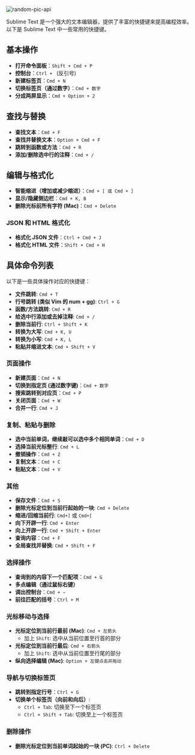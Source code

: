 <!-- markdownlint-disable-next-line MD033 -->
<meta name="referrer" content="no-referrer"/>

![random-pic-api](https://api.dong4j.ink:1024/cover?spm={{spm}})

Sublime Text 是一个强大的文本编辑器，提供了丰富的快捷键来提高编程效率。以下是 Sublime Text 中一些常用的快捷键。

## 基本操作

- **打开命令面板**：`Shift + Cmd + P`
- **控制台**：`Ctrl + ` (反引号)
- **新建标签页**：`Cmd + N`
- **切换标签页（通过数字）**：`Cmd + 数字`
- **分成两屏显示**：`Cmd + Option + 2`

## 查找与替换

- **查找文本**：`Cmd + F`
- **查找并替换文本**：`Option + Cmd + F`
- **跳转到函数或方法**：`Cmd + R`
- **添加/删除选中行的注释**：`Cmd + /`

## 编辑与格式化

- **智能缩进（增加或减少缩进）**：`Cmd + [ 或 Cmd + ]`
- **显示/隐藏侧边栏**：`Cmd + K, B`
- **删除光标前所有字符 (Mac)**：`Cmd + Delete`

### JSON 和 HTML 格式化

- **格式化 JSON 文件**：`Ctrl + Cmd + J`
- **格式化 HTML 文件**：`Shift + Cmd + H`

## 具体命令列表

以下是一些具体操作对应的快捷键：

- **文件跳转**: `Cmd + T`
- **行号跳转 (类似 Vim 的 num + gg)**: `Ctrl + G`
- **函数/方法跳转**: `Cmd + R`
- **给选中行添加或去掉注释**: `Cmd + /`
- **删除当前行**: `Ctrl + Shift + K`
- **转换为大写**: `Cmd + K, U`
- **转换为小写**: `Cmd + K, L`
- **粘贴并缩进文本**: `Cmd + Shift + V`

### 页面操作

- **新建页面**：`Cmd + N`
- **切换到指定页 (通过数字键)**：`Cmd + 数字`
- **搜索跳转到对应页**：`Cmd + P`
- **关闭页面**：`Cmd + W`
- **合并一行**: `Cmd + J`

### 复制、粘贴与删除

- **选中当前单词，继续敲可以选中多个相同单词**：`Cmd + D`
- **选择当前光标整行**: `Cmd + L`
- **撤销操作**：`Cmd + Z`
- **复制文本**：`Cmd + C`
- **粘贴文本**：`Cmd + V`

### 其他

- **保存文件**：`Cmd + S`
- **删除光标定位到当前行起始的一块**: `Cmd + Delete`
- **缩进/回缩当前行**: `Cmd+]` 或 `Cmd+[`
- **向下开辟一行**: `Cmd + Enter`
- **向上开辟一行**: `Cmd + Shift + Enter`
- **查询内容**：`Cmd + F`
- **全局查找并替换**: `Cmd + Shift + F`

### 选择操作

- **查询到的内容下一个匹配项**：`Cmd + G`
- **多点编辑（通过鼠标右键）**
- **调出控制台**：`Cmd + ~`
- **前往匹配的括号**：`Ctrl + M`

### 光标移动与选择

- **光标定位到当前行最前 (Mac)**: `Cmd + 左箭头`
  - 加上 `Shift`: 选中从当前位置至行首的部分
- **光标定位到当前行最后**: `Cmd + 右箭头`
  - 加上 `Shift`: 选中从当前位置至行尾的部分
- **纵向选择编辑 (Mac)**: `Option + 左键点击并拖动`

### 导航与切换标签页

- **跳转到指定行号**：`Ctrl + G`
- **切换单个标签页（向前和向后）**:
  - `Ctrl + Tab`: 切换至下一个标签页
  - `Ctrl + Shift + Tab`: 切换至上一个标签页

### 删除操作

- **删除光标定位到当前单词起始的一块 (PC)**: `Ctrl + Delete`